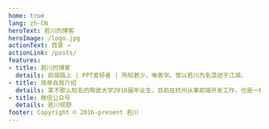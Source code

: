 ```yaml
---
home: true
lang: zh-CN
heroText: 若川的博客
heroImage: /logo.jpg
actionText: 目录 →
actionLink: /posts/
features:
- title: 若川的博客
  details: 前端路上 | PPT爱好者 | 所知甚少，唯善学。常以若川为名混迹于江湖。
- title: 简单自我介绍
  details: 某不那么知名的陶瓷大学2016届毕业生，目前在杭州从事前端开发工作，也是一枚PPT爱好者。freecodecamp （简称FCC）杭州社区组织者之一（简单说就是FCC杭州社区与杭州互联网公司共同举办线下技术分享交流活动，帮助开发者提高，曾与宋小菜、丁香园、微医、个推等公司合作过）。
- title: 微信公众号
  details: 若川视野
footer: Copyright © 2016-present 若川
---
```

